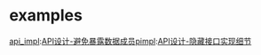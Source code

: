 # examples
[api_impl](./api_impl):[API设计-避免暴露数据成员](http://www.yanbinghu.com/2020/11/07/61329.html)[pimpl](./pimpl):[API设计-隐藏接口实现细节](https://www.yanbinghu.com/2020/11/06/3161.html)
